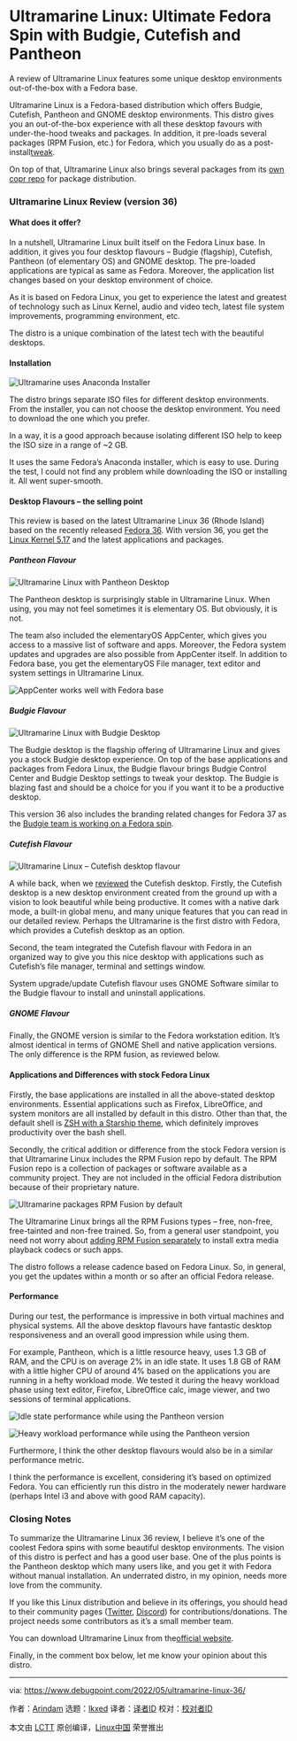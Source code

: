 [#]: subject: "Ultramarine Linux: Ultimate Fedora Spin with Budgie, Cutefish and Pantheon"
[#]: via: "https://www.debugpoint.com/2022/05/ultramarine-linux-36/"
[#]: author: "Arindam https://www.debugpoint.com/author/admin1/"
[#]: collector: "lkxed"
[#]: translator: " "
[#]: reviewer: " "
[#]: publisher: " "
[#]: url: " "

Ultramarine Linux: Ultimate Fedora Spin with Budgie, Cutefish and Pantheon
======
A review of Ultramarine Linux features some unique desktop environments out-of-the-box with a Fedora base.

Ultramarine Linux is a Fedora-based distribution which offers Budgie, Cutefish, Pantheon and GNOME desktop environments. This distro gives you an out-of-the-box experience with all these desktop favours with under-the-hood tweaks and packages. In addition, it pre-loads several packages (RPM Fusion, etc.) for Fedora, which you usually do as a post-install[tweak][1].

On top of that, Ultramarine Linux also brings several packages from its [own copr repo][2] for package distribution.

### Ultramarine Linux Review (version 36)

#### What does it offer?

In a nutshell, Ultramarine Linux built itself on the Fedora Linux base. In addition, it gives you four desktop flavours – Budgie (flagship), Cutefish, Pantheon (of elementary OS) and GNOME desktop. The pre-loaded applications are typical as same as Fedora. Moreover, the application list changes based on your desktop environment of choice.

As it is based on Fedora Linux, you get to experience the latest and greatest of technology such as Linux Kernel, audio and video tech, latest file system improvements, programming environment, etc.

The distro is a unique combination of the latest tech with the beautiful desktops.

#### Installation

![Ultramarine uses Anaconda Installer][3]

The distro brings separate ISO files for different desktop environments. From the installer, you can not choose the desktop environment. You need to download the one which you prefer.

In a way, it is a good approach because isolating different ISO help to keep the ISO size in a range of ~2 GB.

It uses the same Fedora’s Anaconda installer, which is easy to use. During the test, I could not find any problem while downloading the ISO or installing it. All went super-smooth.

#### Desktop Flavours – the selling point

This review is based on the latest Ultramarine Linux 36 (Rhode Island) based on the recently released [Fedora 36][4]. With version 36, you get the [Linux Kernel 5.17][5] and the latest applications and packages.

##### Pantheon Flavour

![Ultramarine Linux with Pantheon Desktop][6]

The Pantheon desktop is surprisingly stable in Ultramarine Linux. When using, you may not feel sometimes it is elementary OS. But obviously, it is not.

The team also included the elementaryOS AppCenter, which gives you access to a massive list of software and apps. Moreover, the Fedora system updates and upgrades are also possible from AppCenter itself. In addition to Fedora base, you get the elementaryOS File manager, text editor and system settings in Ultramarine Linux.

![AppCenter works well with Fedora base][7]

##### Budgie Flavour

![Ultramarine Linux with Budgie Desktop][8]

The Budgie desktop is the flagship offering of Ultramarine Linux and gives you a stock Budgie desktop experience. On top of the base applications and packages from Fedora Linux, the Budgie flavour brings Budgie Control Center and Budgie Desktop settings to tweak your desktop. The Budgie is blazing fast and should be a choice for you if you want it to be a productive desktop.

This version 36 also includes the branding related changes for Fedora 37 as the [Budgie team is working on a Fedora spin][9].

##### Cutefish Flavour

![Ultramarine Linux – Cutefish desktop flavour][10]

A while back, when we [reviewed][11] the Cutefish desktop. Firstly, the Cutefish desktop is a new desktop environment created from the ground up with a vision to look beautiful while being productive. It comes with a native dark mode, a built-in global menu, and many unique features that you can read in our detailed review. Perhaps the Ultramarine is the first distro with Fedora, which provides a Cutefish desktop as an option.

Second, the team integrated the Cutefish flavour with Fedora in an organized way to give you this nice desktop with applications such as Cutefish’s file manager, terminal and settings window.

System upgrade/update Cutefish flavour uses GNOME Software similar to the Budgie flavour to install and uninstall applications.

##### GNOME Flavour

Finally, the GNOME version is similar to the Fedora workstation edition. It’s almost identical in terms of GNOME Shell and native application versions. The only difference is the RPM fusion, as reviewed below.

#### Applications and Differences with stock Fedora Linux

Firstly, the base applications are installed in all the above-stated desktop environments. Essential applications such as Firefox, LibreOffice, and system monitors are all installed by default in this distro. Other than that, the default shell is [ZSH with a Starship theme][12], which definitely improves productivity over the bash shell.

Secondly, the critical addition or difference from the stock Fedora version is that Ultramarine Linux includes the RPM Fusion repo by default. The RPM Fusion repo is a collection of packages or software available as a community project. They are not included in the official Fedora distribution because of their proprietary nature.

![Ultramarine packages RPM Fusion by default][13]

The Ultramarine Linux brings all the RPM Fusions types – free, non-free, free-tainted and non-free trained. So, from a general user standpoint, you need not worry about [adding RPM Fusion separately][14] to install extra media playback codecs or such apps.

The distro follows a release cadence based on Fedora Linux. So, in general, you get the updates within a month or so after an official Fedora release.

#### Performance

During our test, the performance is impressive in both virtual machines and physical systems. All the above desktop flavours have fantastic desktop responsiveness and an overall good impression while using them.

For example, Pantheon, which is a little resource heavy, uses 1.3 GB of RAM, and the CPU is on average 2% in an idle state. It uses 1.8 GB of RAM with a little higher CPU of around 4% based on the applications you are running in a hefty workload mode. We tested it during the heavy workload phase using text editor, Firefox, LibreOffice calc, image viewer, and two sessions of terminal applications.

![Idle state performance while using the Pantheon version][15]

![Heavy workload performance while using the Pantheon version][16]

Furthermore, I think the other desktop flavours would also be in a similar performance metric.

I think the performance is excellent, considering it’s based on optimized Fedora. You can efficiently run this distro in the moderately newer hardware (perhaps Intel i3 and above with good RAM capacity).

### Closing Notes

To summarize the Ultramarine Linux 36 review, I believe it’s one of the coolest Fedora spins with some beautiful desktop environments. The vision of this distro is perfect and has a good user base. One of the plus points is the Pantheon desktop which many users like, and you get it with Fedora without manual installation. An underrated distro, in my opinion, needs more love from the community.

If you like this Linux distribution and believe in its offerings, you should head to their community pages ([Twitter][17], [Discord][18]) for contributions/donations. The project needs some contributors as it’s a small member team.

You can download Ultramarine Linux from the[official website][19].

Finally, in the comment box below, let me know your opinion about this distro.

--------------------------------------------------------------------------------

via: https://www.debugpoint.com/2022/05/ultramarine-linux-36/

作者：[Arindam][a]
选题：[lkxed][b]
译者：[译者ID](https://github.com/译者ID)
校对：[校对者ID](https://github.com/校对者ID)

本文由 [LCTT](https://github.com/LCTT/TranslateProject) 原创编译，[Linux中国](https://linux.cn/) 荣誉推出

[a]: https://www.debugpoint.com/author/admin1/
[b]: https://github.com/lkxed
[1]: https://www.debugpoint.com/2022/05/10-things-to-do-fedora-36-after-install/
[2]: https://copr.fedorainfracloud.org/coprs/cappyishihara/ultramarine/
[3]: https://www.debugpoint.com/wp-content/uploads/2022/05/Ultramarine-uses-Anaconda-Installer.jpg
[4]: https://www.debugpoint.com/2022/05/fedora-36-features/
[5]: https://www.debugpoint.com/2022/03/linux-kernel-5-17/
[6]: https://www.debugpoint.com/wp-content/uploads/2022/05/Ultramine-Linux-with-Pantheon-Desktop.jpg
[7]: https://www.debugpoint.com/wp-content/uploads/2022/05/AppCenter-works-well-with-Fedora-base.jpg
[8]: https://www.debugpoint.com/wp-content/uploads/2022/05/Ultramine-Linux-with-Budgie-Desktop.jpg
[9]: https://debugpointnews.com/fedora-budgie-fudgie/
[10]: https://www.debugpoint.com/wp-content/uploads/2022/05/Ultramarine-Linux-Cutefosh-desktop-flavour.jpg
[11]: https://www.debugpoint.com/2021/11/cutefish-os-review-2021/
[12]: https://www.debugpoint.com/2021/10/install-use-zsh/
[13]: https://www.debugpoint.com/wp-content/uploads/2022/05/Ultramarine-packages-RPM-Fusion-by-default.jpg
[14]: https://www.debugpoint.com/2020/07/enable-rpm-fusion-fedora-rhel-centos/
[15]: https://www.debugpoint.com/wp-content/uploads/2022/05/Idle-state-performance-while-using-Pantheon-version.jpg
[16]: https://www.debugpoint.com/wp-content/uploads/2022/05/Heavy-workload-performance-while-using-Pantheon-version.jpg
[17]: https://twitter.com/UltramarineProj
[18]: https://discord.gg/bUuQasHdrF
[19]: https://ultramarine-linux.org/download
